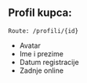 ## Profil kupca:
```Route: /profili/{id}```

- Avatar
- Ime i prezime
- Datum registracije
- Zadnje online